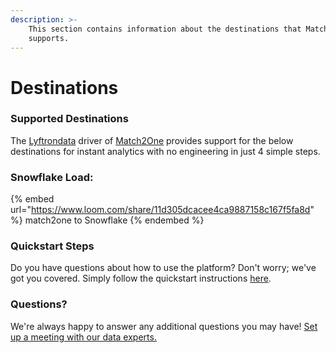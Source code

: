 ```yaml
---
description: >-
    This section contains information about the destinations that Match2One
    supports.
---
```


# Destinations

### Supported Destinations

The [Lyftrondata](https://www.lyftrondata.com/) driver of [Match2One](https://www.lyftrondata.com/integration/match2one/) provides support for the below destinations for instant analytics with no engineering in just 4 simple steps.

### Snowflake Load:

{% embed url="https://www.loom.com/share/11d305dcacee4ca9887158c167f5fa8d" %}
match2one to Snowflake
{% endembed %}

### Quickstart Steps

Do you have questions about how to use the platform? Don't worry; we've got you covered. Simply follow the quickstart instructions [here](../../../quickstart-steps.md).

### Questions? <a href="#questions" id="questions"></a>

We're always happy to answer any additional questions you may have! [Set up a meeting with our data experts.](https://www.lyftrondata.com/book-a-meeting/)

